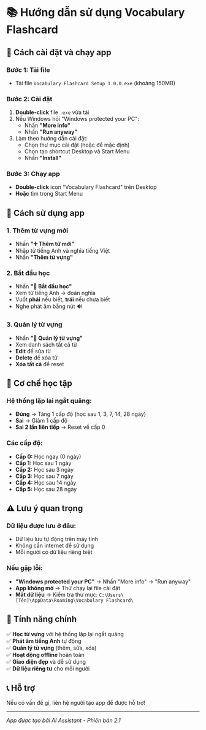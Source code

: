 # 📚 Hướng dẫn sử dụng Vocabulary Flashcard

## 🚀 Cách cài đặt và chạy app

### **Bước 1: Tải file**
- Tải file `Vocabulary Flashcard Setup 1.0.0.exe` (khoảng 150MB)

### **Bước 2: Cài đặt**
1. **Double-click** file `.exe` vừa tải
2. Nếu Windows hỏi "Windows protected your PC":
   - Nhấn **"More info"**
   - Nhấn **"Run anyway"**
3. Làm theo hướng dẫn cài đặt:
   - Chọn thư mục cài đặt (hoặc để mặc định)
   - Chọn tạo shortcut Desktop và Start Menu
   - Nhấn **"Install"**

### **Bước 3: Chạy app**
- **Double-click** icon "Vocabulary Flashcard" trên Desktop
- **Hoặc** tìm trong Start Menu

## 📖 Cách sử dụng app

### **1. Thêm từ vựng mới**
- Nhấn **"➕ Thêm từ mới"**
- Nhập từ tiếng Anh và nghĩa tiếng Việt
- Nhấn **"Thêm từ vựng"**

### **2. Bắt đầu học**
- Nhấn **"🚀 Bắt đầu học"**
- Xem từ tiếng Anh → đoán nghĩa
- Vuốt **phải** nếu biết, **trái** nếu chưa biết
- Nghe phát âm bằng nút 🔊

### **3. Quản lý từ vựng**
- Nhấn **"📝 Quản lý từ vựng"**
- Xem danh sách tất cả từ
- **Edit** để sửa từ
- **Delete** để xóa từ
- **Xóa tất cả** để reset

## 🎯 Cơ chế học tập

### **Hệ thống lặp lại ngắt quãng:**
- **Đúng** → Tăng 1 cấp độ (học sau 1, 3, 7, 14, 28 ngày)
- **Sai** → Giảm 1 cấp độ
- **Sai 2 lần liên tiếp** → Reset về cấp 0

### **Các cấp độ:**
- **Cấp 0:** Học ngay (0 ngày)
- **Cấp 1:** Học sau 1 ngày
- **Cấp 2:** Học sau 3 ngày
- **Cấp 3:** Học sau 7 ngày
- **Cấp 4:** Học sau 14 ngày
- **Cấp 5:** Học sau 28 ngày

## ⚠️ Lưu ý quan trọng

### **Dữ liệu được lưu ở đâu:**
- Dữ liệu lưu tự động trên máy tính
- Không cần internet để sử dụng
- Mỗi người có dữ liệu riêng biệt

### **Nếu gặp lỗi:**
- **"Windows protected your PC"** → Nhấn "More info" → "Run anyway"
- **App không mở** → Thử chạy lại file cài đặt
- **Mất dữ liệu** → Kiểm tra thư mục: `C:\Users\[Tên]\AppData\Roaming\Vocabulary Flashcard\`

## 🎉 Tính năng chính

✅ **Học từ vựng** với hệ thống lặp lại ngắt quãng  
✅ **Phát âm tiếng Anh** tự động  
✅ **Quản lý từ vựng** (thêm, sửa, xóa)  
✅ **Hoạt động offline** hoàn toàn  
✅ **Giao diện đẹp** và dễ sử dụng  
✅ **Dữ liệu riêng tư** cho mỗi người  

## 📞 Hỗ trợ

Nếu có vấn đề gì, liên hệ người tạo app để được hỗ trợ!

---
*App được tạo bởi AI Assistant - Phiên bản 2.1*
